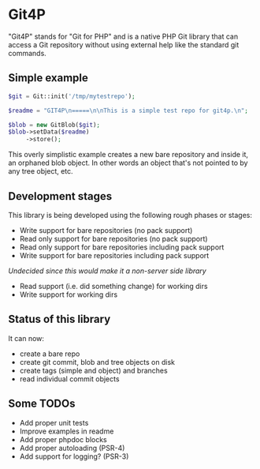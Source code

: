 Git4P
=====

"Git4P" stands for "Git for PHP" and is a native PHP Git library that can access
a Git repository without using external help like the standard git commands.

Simple example
--------------

```php
$git = Git::init('/tmp/mytestrepo');

$readme = "GIT4P\n=====\n\nThis is a simple test repo for git4p.\n";

$blob = new GitBlob($git);
$blob->setData($readme)
     ->store();
```

This overly simplistic example creates a new bare repository and inside it, an
orphaned blob object. In other words an object that's not pointed to by any
tree object, etc.

Development stages
------------------

This library is being developed using the following rough phases or stages:

- Write support for bare repositories (no pack support)
- Read only support for bare repositories (no pack support)
- Read only support for bare repositories including pack support
- Write support for bare repositories including pack support

*Undecided since this would make it a non-server side library*

- Read support (i.e. did something change) for working dirs
- Write support for working dirs

Status of this library
----------------------

It can now:

- create a bare repo
- create git commit, blob and tree objects on disk
- create tags (simple and object) and branches
- read individual commit objects

Some TODOs
----------

- Add proper unit tests
- Improve examples in readme
- Add proper phpdoc blocks
- Add proper autoloading (PSR-4)
- Add support for logging? (PSR-3)
